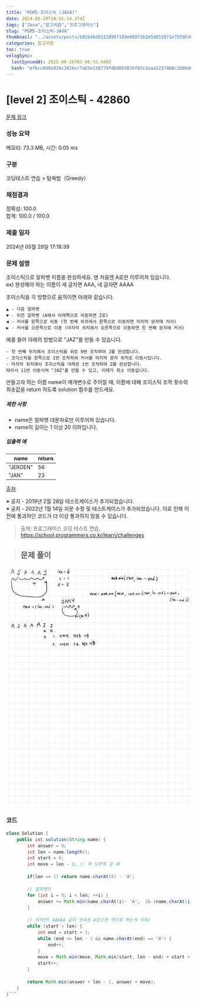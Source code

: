 ```yaml
---
title: "PGMS-조이스틱 (JAVA)"
date: 2024-05-29T10:55:14.374Z
tags: ["Java","알고리즘","프로그래머스"]
slug: "PGMS-조이스틱-JAVA"
thumbnail: "../assets/posts/b02b4bd9211890f189e08972b2e5d051871e755d63683b86614f39d8a95a9845.png"
categories: 알고리즘
toc: true
velogSync:
  lastSyncedAt: 2025-08-26T02:06:32.940Z
  hash: "ef6cc0d9e020c3026cc7a65e130779fd6d855036f65c2eaa5237468c3bb6d600"
---
```


# [level 2] 조이스틱 - 42860 

[문제 링크](https://school.programmers.co.kr/learn/courses/30/lessons/42860) 

### 성능 요약

메모리: 73.3 MB, 시간: 0.05 ms

### 구분

코딩테스트 연습 > 탐욕법（Greedy）

### 채점결과

정확성: 100.0<br/>합계: 100.0 / 100.0

### 제출 일자

2024년 05월 29일 17:18:39

### 문제 설명

<p>조이스틱으로 알파벳 이름을 완성하세요. 맨 처음엔 A로만 이루어져 있습니다.<br>
ex) 완성해야 하는 이름이 세 글자면 AAA, 네 글자면 AAAA</p>

<p>조이스틱을 각 방향으로 움직이면 아래와 같습니다.</p>
<div class="highlight"><pre class="codehilite"><code>▲ - 다음 알파벳
▼ - 이전 알파벳 (A에서 아래쪽으로 이동하면 Z로)
◀ - 커서를 왼쪽으로 이동 (첫 번째 위치에서 왼쪽으로 이동하면 마지막 문자에 커서)
▶ - 커서를 오른쪽으로 이동 (마지막 위치에서 오른쪽으로 이동하면 첫 번째 문자에 커서)
</code></pre></div>
<p>예를 들어 아래의 방법으로 "JAZ"를 만들 수 있습니다.</p>
<div class="highlight"><pre class="codehilite"><code>- 첫 번째 위치에서 조이스틱을 위로 9번 조작하여 J를 완성합니다.
- 조이스틱을 왼쪽으로 1번 조작하여 커서를 마지막 문자 위치로 이동시킵니다.
- 마지막 위치에서 조이스틱을 아래로 1번 조작하여 Z를 완성합니다.
따라서 11번 이동시켜 "JAZ"를 만들 수 있고, 이때가 최소 이동입니다.
</code></pre></div>
<p>만들고자 하는 이름 name이 매개변수로 주어질 때, 이름에 대해 조이스틱 조작 횟수의 최솟값을 return 하도록 solution 함수를 만드세요.</p>

<h5>제한 사항</h5>

<ul>
<li>name은 알파벳 대문자로만 이루어져 있습니다.</li>
<li>name의 길이는 1 이상 20 이하입니다.</li>
</ul>

<h5>입출력 예</h5>
<table class="table">
        <thead><tr>
<th>name</th>
<th>return</th>
</tr>
</thead>
        <tbody><tr>
<td>"JEROEN"</td>
<td>56</td>
</tr>
<tr>
<td>"JAN"</td>
<td>23</td>
</tr>
</tbody>
      </table>
<p><a href="https://commissies.ch.tudelft.nl/chipcie/archief/2010/nwerc/nwerc2010.pdf" target="_blank" rel="noopener">출처</a></p>

<p>※ 공지 - 2019년 2월 28일 테스트케이스가 추가되었습니다.<br>
※ 공지 - 2022년 1월 14일 지문 수정 및 테스트케이스가 추가되었습니다. 이로 인해 이전에 통과하던 코드가 더 이상 통과하지 않을 수 있습니다.</p>


> 출처: 프로그래머스 코딩 테스트 연습, https://school.programmers.co.kr/learn/challenges

> ## 문제 풀이

![](/assets/posts/b02b4bd9211890f189e08972b2e5d051871e755d63683b86614f39d8a95a9845.png)

### 코드
```java
class Solution {
    public int solution(String name) {
        int answer = 0;
        int len = name.length();
        int start = 0;
        int move = len - 1; // 쭉 오른쪽 갈 때
        
        if(len == 1) return name.charAt(0) - 'A';
        
        // 알파벳만
        for (int i = 0; i < len; ++i) {
            answer += Math.min(name.charAt(i)- 'A',  26-(name.charAt(i) - 'A'));
        }
        
        // 위치만( AAAAA 같이 연속된 A있으면 역으로 하는게 이득)
        while (start < len) { 
            int end = start + 1;
            while (end <= len - 1 && name.charAt(end) == 'A') {
                end++;
            }
            move = Math.min(move, Math.min(start, len - end) + start + len - end);
            start++;
        }
        
        return Math.min(answer + len - 1, answer + move);
    }
}```